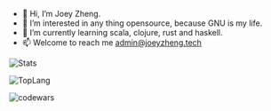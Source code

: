 - 👋 Hi, I’m Joey Zheng.
- 👀 I’m interested in any thing opensource, because GNU is my life.
- 🌱 I’m currently learning scala, clojure, rust and haskell.
- 📫 Welcome to reach me admin@joeyzheng.tech

![Stats](https://github-readme-stats.vercel.app/api?username=joey5403&show_icons=true)

![TopLang](https://github-readme-stats.vercel.app/api/top-langs/?username=joey5403&layout=compact&card_width=444)

<!---
joey5403/joey5403 is a ✨ special ✨ repository because its `README.md` (this file) appears on your GitHub profile.
You can click the Preview link to take a look at your changes.
--->
![codewars](https://www.codewars.com/users/joeyzheng5403/badges/large)
